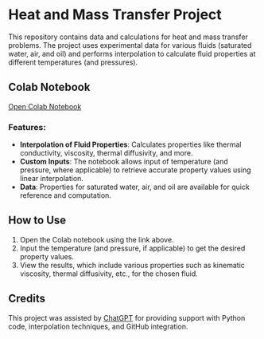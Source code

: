 # Heat and Mass Transfer Project


This repository contains data and calculations for heat and mass transfer problems. The project uses experimental data for various fluids (saturated water, air, and oil) and performs interpolation to calculate fluid properties at different temperatures (and pressures).

## Colab Notebook

[Open Colab Notebook](https://colab.research.google.com/drive/1xmvhjNzo625Tm6akyEM9XyQpJfHbZ1O2?usp=sharing)

### Features:
- **Interpolation of Fluid Properties**: Calculates properties like thermal conductivity, viscosity, thermal diffusivity, and more.
- **Custom Inputs**: The notebook allows input of temperature (and pressure, where applicable) to retrieve accurate property values using linear interpolation.
- **Data**: Properties for saturated water, air, and oil are available for quick reference and computation.

## How to Use

1. Open the Colab notebook using the link above.
2. Input the temperature (and pressure, if applicable) to get the desired property values.
3. View the results, which include various properties such as kinematic viscosity, thermal diffusivity, etc., for the chosen fluid.


## Credits

This project was assisted by [ChatGPT](https://openai.com/chatgpt) for providing support with Python code, interpolation techniques, and GitHub integration.
